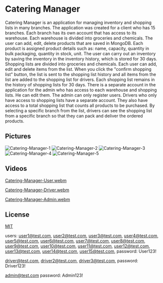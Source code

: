 # Catering Manager
Catering Manager is an application for managing inventory and shopping lists in many branches.
The application was created for a client who has 15 branches.
Each branch has its own account that has access to its warehouse. Each warehouse is divided into groceries and chemicals. The user can add, edit, delete products that are saved in MongoDB. Each product is assigned product details such as: name, capacity, quantity in bulk packaging, quantity in stock, unit.
The user can carry out an inventory by saving the inventory in the inventory history, which is stored for 30 days.
Shopping lists are divided into groceries and chemicals. Each user can add, edit and delete items from the list. When you click the "confirm shopping list" button, the list is sent to the shopping list history and all items from the list are added to the shopping list for drivers.
Each shopping list remains in the history of shopping lists for 30 days.
There is a separate account in the application for the admin who has access to each warehouse and shopping lists. He can edit them. The admin can only register users.
Drivers who only have access to shopping lists have a separate account. They also have access to a total shopping list that counts all products to be purchased. By selecting a specific branch from the list, drivers can see the shopping list from a specific branch so that they can pack and deliver the ordered products.


## Pictures
![Catering-Manager-1](https://user-images.githubusercontent.com/99488939/236166754-74420519-2d3b-4df0-930a-3fd12f642825.png)
![Catering-Manager-2](https://user-images.githubusercontent.com/99488939/236166806-a1849bf7-296c-4972-b906-9db0b17fcea1.png)
![Catering-Manager-3](https://user-images.githubusercontent.com/99488939/236166817-fbd44139-98ba-445a-89d9-2cdc3fa9de57.png)
![Catering-Manager-4](https://user-images.githubusercontent.com/99488939/236166882-0d03fb05-5e7e-4568-8671-a76e940f5d0c.png)
![Catering-Manager-5](https://user-images.githubusercontent.com/99488939/236166901-6f10b927-f9e4-4b5a-8a95-22138b0aaae2.png)

## Videos
[Catering-Manager-User.webm](https://user-images.githubusercontent.com/99488939/236165118-072ea2bb-8a84-4f8c-93e6-75d8232ab7ac.webm)

[Catering-Manager-Driver.webm](https://user-images.githubusercontent.com/99488939/236162711-418cb6c4-1e64-4f00-9d7c-11c88814939c.webm)

[Catering-Manager-Admin.webm](https://user-images.githubusercontent.com/99488939/236162741-44644fec-ec4f-4493-a0b9-c24b05d96418.webm)

## License

[MIT](https://choosealicense.com/licenses/mit/)




users:
user1@test.com,
user2@test.com,
user3@test.com,
user4@test.com,
user5@test.com,
user6@test.com,
user7@test.com,
user8@test.com,
user9@test.com,
user10@test.com,
user11@test.com,
user12@test.com,
user13@test.com,
user14@test.com,
user15@test.com,
password:
User123!

driver@test.com,
driver2@test.com,
driver3@test.com,
password:
Driver123!

admin@test.com
password:
Admin123!

